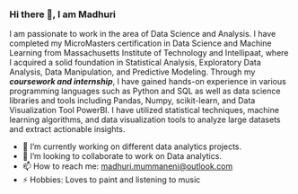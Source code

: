 ### Hi there 👋, I am Madhuri 

I am passionate to work in the area of Data Science and Analysis. I have completed my MicroMasters certification in Data Science and Machine Learning from Massachusetts Institute of Technology and Intellipaat, where I acquired a solid foundation in Statistical Analysis, Exploratory Data Analysis, Data Manipulation, and Predictive Modeling. Through my ***coursework and internship***, I have gained hands-on experience in various programming languages such as Python and SQL as well as data science libraries and tools including Pandas, Numpy, scikit-learn, and Data Visualization Tool  PowerBI. I have utilized statistical techniques, machine learning algorithms, and data visualization tools to analyze large datasets and extract actionable insights.

- 🔭 I’m currently working on different data analytics projects.
- 👯 I’m looking to collaborate to work on Data analytics.
- 📫 How to reach me: madhuri.mummaneni@outlook.com
- ⚡ Hobbies: Loves to paint and listening to music


